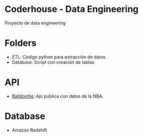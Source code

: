# Coderhouse - Data Engineering

Proyecto de data engineering

# Folders

  - ETL: Código python para extracción de datos
  - Database: Script con creación de tablas

# API

  - [Balldontlie](https://app.balldontlie.io/): Api pública con datos de la NBA.
   
# Database

  - Amazon Redshift
